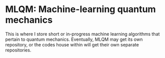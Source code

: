 # MLQM: Machine-learning quantum mechanics

This is where I store short or in-progress machine learning algorithms that pertain to quantum mechanics. Eventually, MLQM may get its own repository, or the codes house within will get their own separate repositories. 
